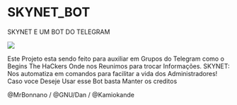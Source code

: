 # SKYNET_BOT
SKYNET E UM BOT DO TELEGRAM


<a href="https://www.movie-infos.net/forum/wcf/images/avatars/24/2990-2490525f8a4c92a8fef07c1d798a7f876c00adc7-128.png">
  <img src="https://www.movie-infos.net/forum/wcf/images/avatars/24/2990-2490525f8a4c92a8fef07c1d798a7f876c00adc7-128.png" />
</a>
<p>Este Projeto esta sendo feito para auxiliar em Grupos do Telegram como o Begins The HaCkers 
Onde nos Reunimos para trocar Informações.
SKYNET: Nos automatiza em comandos para facilitar a vida dos Administradores!
  Caso voce Deseje Usar esse Bot basta Manter os creditos 
  
  @MrBonnano / @GNU/Dan  / @Kamiokande
<br>

